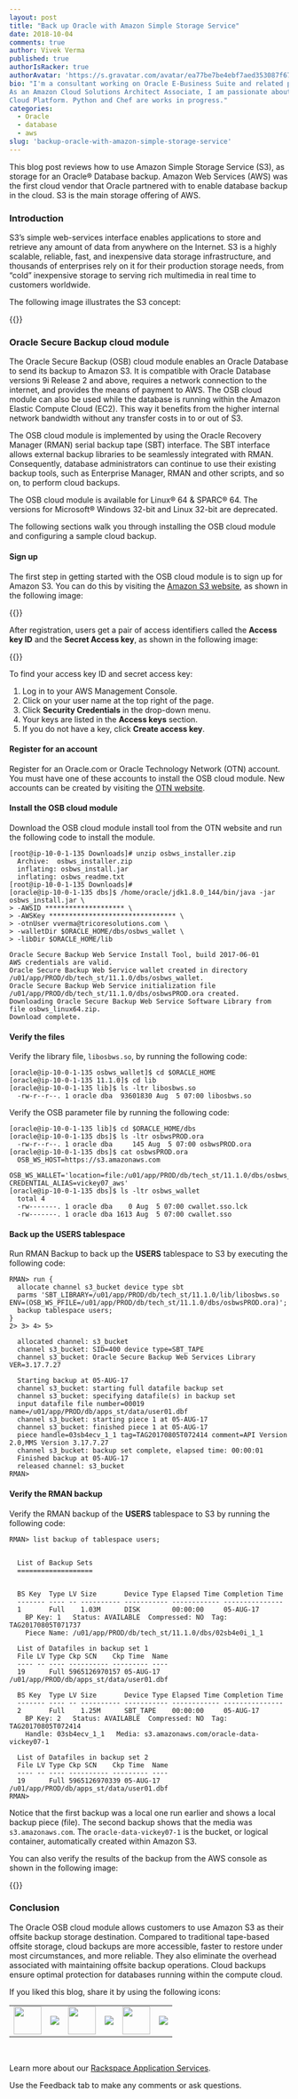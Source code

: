 ```yaml
---
layout: post
title: "Back up Oracle with Amazon Simple Storage Service"
date: 2018-10-04
comments: true
author: Vivek Verma
published: true
authorIsRacker: true
authorAvatar: 'https://s.gravatar.com/avatar/ea77be7be4ebf7aed353087f677104be'
bio: "I'm a consultant working on Oracle E-Business Suite and related products.
As an Amazon Cloud Solutions Architect Associate, I am passionate about the
Cloud Platform. Python and Chef are works in progress."
categories:
  - Oracle
  - database
  - aws
slug: 'backup-oracle-with-amazon-simple-storage-service' 
---
```


This blog post reviews how to use Amazon Simple Storage Service (S3), as storage
for an Oracle&reg; Database backup. Amazon Web Services (AWS) was the first cloud
vendor that Oracle partnered with to enable database backup in the cloud. S3 is
the main storage offering of AWS.

<!--more-->

### Introduction

S3’s simple web-services interface enables applications to store and retrieve
any amount of data from anywhere on the Internet. S3 is a highly scalable,
reliable, fast, and inexpensive data storage infrastructure, and thousands of
enterprises rely on it for their production storage needs, from “cold”
inexpensive storage to serving rich multimedia in real time to customers
worldwide.

The following image illustrates the S3 concept:

{{<img src="Picture1.png" title="" alt="">}}

### Oracle Secure Backup cloud module

The Oracle Secure Backup (OSB) cloud module enables an Oracle Database to send
its backup to Amazon S3. It is compatible with Oracle Database versions 9i
Release 2 and above, requires a network connection to the internet, and
provides the means of payment to AWS. The OSB cloud module can also be used
while the database is running within the Amazon Elastic Compute Cloud (EC2).
This way it benefits from the higher internal network bandwidth without any
transfer costs in to or out of S3.

The OSB cloud module is implemented by using the Oracle Recovery Manager (RMAN)
serial backup tape (SBT) interface. The SBT interface allows external backup
libraries to be seamlessly integrated with RMAN. Consequently, database
administrators can continue to use their existing backup tools, such as Enterprise
Manager, RMAN and other scripts, and so on, to perform cloud backups.

The OSB cloud module is available for Linux&reg; 64 & SPARC&reg; 64. The
versions for Microsoft&reg; Windows 32-bit and Linux 32-bit are deprecated.

The following sections walk you through installing the OSB cloud module and
configuring a sample cloud backup.

#### Sign up

The first step in getting started with the OSB cloud module is to sign up for
Amazon S3. You can do this by visiting the [Amazon S3 website](https://aws.amazon.com/s3 ),
as shown in the following image:

{{<img src="Picture2.png" title="" alt="">}}

After registration, users get a pair of access identifiers called
the **Access key ID** and the **Secret Access key**, as shown in the following
image:

{{<img src="Picture3.png" title="" alt="">}}

To find your access key ID and secret access key:
 
1. Log in to your AWS Management Console.
2. Click on your user name at the top right of the page.
3. Click **Security Credentials** in the drop-down menu.
4. Your keys are listed in the  **Access keys** section.
5. If you do not have a key, click **Create access key**.

#### Register for an account

Register for an Oracle.com or Oracle Technology Network (OTN) account. You must
have one of these accounts to install the OSB cloud module. New accounts can be
created by visiting the [OTN website](https://otn.oracle.com).

#### Install the OSB cloud module

Download the OSB cloud module install tool from the OTN website and run the
following code to install the module.

    [root@ip-10-0-1-135 Downloads]# unzip osbws_installer.zip
      Archive:  osbws_installer.zip
      inflating: osbws_install.jar
      inflating: osbws_readme.txt
    [root@ip-10-0-1-135 Downloads]#
    [oracle@ip-10-0-1-135 dbs]$ /home/oracle/jdk1.8.0_144/bin/java -jar osbws_install.jar \
    > -AWSID ******************** \
    > -AWSKey ******************************** \
    > -otnUser vverma@tricoresolutions.com \
    > -walletDir $ORACLE_HOME/dbs/osbws_wallet \
    > -libDir $ORACLE_HOME/lib

    Oracle Secure Backup Web Service Install Tool, build 2017-06-01
    AWS credentials are valid.
    Oracle Secure Backup Web Service wallet created in directory /u01/app/PROD/db/tech_st/11.1.0/dbs/osbws_wallet.
    Oracle Secure Backup Web Service initialization file /u01/app/PROD/db/tech_st/11.1.0/dbs/osbwsPROD.ora created.
    Downloading Oracle Secure Backup Web Service Software Library from file osbws_linux64.zip.
    Download complete.

#### Verify the files

Verify the library file, `libosbws.so`, by running the following code:

    [oracle@ip-10-0-1-135 osbws_wallet]$ cd $ORACLE_HOME
    [oracle@ip-10-0-1-135 11.1.0]$ cd lib
    [oracle@ip-10-0-1-135 lib]$ ls -ltr libosbws.so
      -rw-r--r--. 1 oracle dba  93601830 Aug  5 07:00 libosbws.so


Verify the OSB parameter file by running the following code:

    [oracle@ip-10-0-1-135 lib]$ cd $ORACLE_HOME/dbs
    [oracle@ip-10-0-1-135 dbs]$ ls -ltr osbwsPROD.ora
      -rw-r--r--. 1 oracle dba     145 Aug  5 07:00 osbwsPROD.ora
    [oracle@ip-10-0-1-135 dbs]$ cat osbwsPROD.ora
      OSB_WS_HOST=https://s3.amazonaws.com
      OSB_WS_WALLET='location=file:/u01/app/PROD/db/tech_st/11.1.0/dbs/osbws_wallet CREDENTIAL_ALIAS=vickey07_aws'
    [oracle@ip-10-0-1-135 dbs]$ ls -ltr osbws_wallet
      total 4
      -rw-------. 1 oracle dba    0 Aug  5 07:00 cwallet.sso.lck
      -rw-------. 1 oracle dba 1613 Aug  5 07:00 cwallet.sso

#### Back up the USERS tablespace

Run RMAN Backup to back up the **USERS** tablespace to S3 by executing the
following code:

    RMAN> run {
      allocate channel s3_bucket device type sbt
      parms 'SBT_LIBRARY=/u01/app/PROD/db/tech_st/11.1.0/lib/libosbws.so ENV=(OSB_WS_PFILE=/u01/app/PROD/db/tech_st/11.1.0/dbs/osbwsPROD.ora)';
      backup tablespace users;
    }
    2> 3> 4> 5>

      allocated channel: s3_bucket
      channel s3_bucket: SID=400 device type=SBT_TAPE
      channel s3_bucket: Oracle Secure Backup Web Services Library VER=3.17.7.27

      Starting backup at 05-AUG-17
      channel s3_bucket: starting full datafile backup set
      channel s3_bucket: specifying datafile(s) in backup set
      input datafile file number=00019 name=/u01/app/PROD/db/apps_st/data/user01.dbf
      channel s3_bucket: starting piece 1 at 05-AUG-17
      channel s3_bucket: finished piece 1 at 05-AUG-17
      piece handle=03sb4ecv_1_1 tag=TAG20170805T072414 comment=API Version 2.0,MMS Version 3.17.7.27
      channel s3_bucket: backup set complete, elapsed time: 00:00:01
      Finished backup at 05-AUG-17
      released channel: s3_bucket
    RMAN>

#### Verify the RMAN backup

Verify the RMAN backup of the **USERS** tablespace to S3 by running the
following code:

    RMAN> list backup of tablespace users;


      List of Backup Sets
      ===================


      BS Key  Type LV Size       Device Type Elapsed Time Completion Time
      ------- ---- -- ---------- ----------- ------------ ---------------
      1       Full    1.03M      DISK        00:00:00     05-AUG-17
        BP Key: 1   Status: AVAILABLE  Compressed: NO  Tag: TAG20170805T071737
        Piece Name: /u01/app/PROD/db/tech_st/11.1.0/dbs/02sb4e0i_1_1

      List of Datafiles in backup set 1
      File LV Type Ckp SCN    Ckp Time  Name
      ---- -- ---- ---------- --------- ----
      19      Full 5965126970157 05-AUG-17 /u01/app/PROD/db/apps_st/data/user01.dbf

      BS Key  Type LV Size       Device Type Elapsed Time Completion Time
      ------- ---- -- ---------- ----------- ------------ ---------------
      2       Full    1.25M      SBT_TAPE    00:00:00     05-AUG-17
        BP Key: 2   Status: AVAILABLE  Compressed: NO  Tag: TAG20170805T072414
        Handle: 03sb4ecv_1_1   Media: s3.amazonaws.com/oracle-data-vickey07-1

      List of Datafiles in backup set 2
      File LV Type Ckp SCN    Ckp Time  Name
      ---- -- ---- ---------- --------- ----
      19      Full 5965126970339 05-AUG-17 /u01/app/PROD/db/apps_st/data/user01.dbf
    RMAN>


Notice that the first backup was a local one run earlier and shows a local
backup piece (file). The second backup shows that the media was `s3.amazonaws.com`.
The `oracle-data-vickey07-1` is the bucket, or logical container, automatically
created within Amazon S3.

You can also verify the results of the backup from the AWS console as shown in
the following image:

{{<img src="Picture4.png" title="" alt="">}}

### Conclusion

The Oracle OSB cloud module allows customers to use Amazon S3 as their offsite
backup storage destination. Compared to traditional tape-based offsite storage,
cloud backups are more accessible, faster to restore under most circumstances,
and more reliable. They also eliminate the overhead associated with maintaining
offsite backup operations. Cloud backups ensure optimal protection for databases
running within the compute cloud.

<table>
  <tr>If you liked this blog, share it by using the following icons:</tr>
  <tr>
   <td>
       <img src="line-tile.png" width=50 >
    </td>
    <td>
      <a href="https://twitter.com/home?status=https%3A//developer.rackspace.com/blog/backup-oracle-with-amazon-simple-storage-service/">
        <img src="shareT.png">
      </a>
    </td>
    <td>
       <img src="line-tile.png" width=50 >
    </td>
    <td>
      <a href="https://www.facebook.com/sharer/sharer.php?u=https%3A//developer.rackspace.com/blog/backup-oracle-with-amazon-simple-storage-service/">
        <img src="shareFB.png">
      </a>
    </td>
    <td>
       <img src="line-tile.png" width=50 >
    </td>
    <td>
      <a href="https://www.linkedin.com/shareArticle?mini=true&url=https%3A//developer.rackspace.com/blog/backup-oracle-with-amazon-simple-storage-service&summary=&source=">
        <img src="shareL.png">
      </a>
    </td>
  </tr>
</table>

</br>

Learn more about our [Rackspace Application Services](https://www.rackspace.com/application-management).

Use the Feedback tab to make any comments or ask questions.
